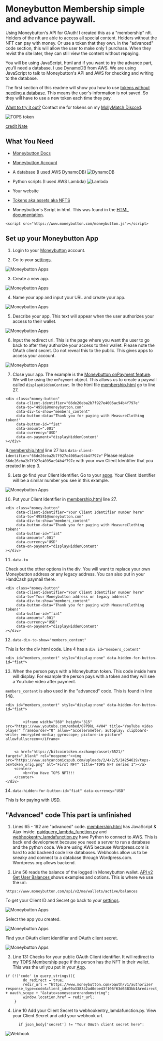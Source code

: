 Moneybutton Membership simple and advance paywall.
=================
Using Moneybutton's API for OAuth! I created this as a "membership" nft. Holders of the nft are able to access all special content. Holders without the NFT can pay with money. Or use a token that they own. In the "advanced" code section, this will allow the user to make only 1 purchase.  When they revist the site later, they can still view the content without repaying.

 You will be using JavaScript, html and if you want to try the advance part, you'll need a database.  I use DynamoDB from AWS. We are using JavaScript to talk to Moneybutton's API and AWS for checking and writing to the database. 

The first section of this readme will show you how to use [tokens without needing a database](https://docs.moneybutton.com/docs/mb-html.html). This means the user's information is not saved. So they will have to use a new token each time they pay. 

[Want to try it out?](https://www.tennesseeohioparanormalsociety.com/membership/) Contact me for tokens on my [MollyMatch Discord](https://discord.gg/cFZPH8A3hW).

![TOPS token](/docs/images/tops_token.jpg)

[credit Nate](https://twitter.com/ACP_Nate)

## What You Need

- [Moneybutton Docs](https://docs.moneybutton.com/)

- [Moneybutton Account](https://www.moneybutton.com/)

- A database (I used AWS DynamoDB)
        ![DynamoDB](/docs/images/DynamoDB.jpg)

- Python scripts (I used AWS Lambda)
        ![Lambda](/docs/images/lambda.jpg)

- Your website

- [Tokens aka assets aka NFTS](https://bitcointoken.exchange/asset/6521/)

- Moneybutton's Script in html. This was found in the [HTML documentation](https://docs.moneybutton.com/docs/mb-html.html).

`<script src="https://www.moneybutton.com/moneybutton.js"></script>`

## Set up your Moneybutton App

1. Login to your [Moneybutton](https://www.moneybutton.com/) account. 


2. Go to your [settings](https://www.moneybutton.com/settings).

![Moneybutton Apps](/docs/images/1moneybutton-apps.jpg)


3. Create a new app.

![Moneybutton Apps](/docs/images/4-createnewapp.jpg)


4. Name your app and input your URL and create your app.

![Moneybutton Apps](/docs/images/5-addname.jpg)


5. Describe your app. This text will appear when the user authorizes your access to their wallet.

![Moneybutton Apps](/docs/images/6-appdescription.jpg)



6. Input the redirect url. This is the page where you want the user to go back to after they authorize your access to their wallet. Please note the OAuth client secret. Do not reveal this to the public. This gives apps to access your account. 

![Moneybutton Apps](/docs/images/7-redirecturl.jpg)


7. Close your app. The example is the [Moneybutton onPayment feature](https://docs.moneybutton.com/docs/mb-javascript.html). We will be using the `onPayment` object. This allows us to create a paywall called `displayHiddenContent`. In the html file [membership.html](/membership.html) go to line 27. 

```
<div class="money-button"
	 data-client-identifier="66de26eba2b7f927e4005ac94b4f797e"
  	 data-to="49581@moneybutton.com"
	 data-div-to-show="members_content"
	 data-button-data="Thank you for paying with MeasureClothing token!"
	 data-button-id="fiat"
  	 data-amount=".001"
  	 data-currency="USD"
  	 data-on-payment="displayHiddenContent"
></div>
```


8.[membership.html](/membership.html) line 27 has `data-client-identifier="66de26eba2b7f927e4005ac94b4f797e"` Please replace `66de26eba2b7f927e4005ac94b4f797e` with your own Client Identifier that you created in step 3. 


9.  Lets go find your Client Identifier.  Go to your [apps](https://www.moneybutton.com/settings#_yourApps). Your Client Identifier will be a similar number you see in this example.

![Moneybutton Apps](/docs/images/8-clientid.jpg)



10. Put your Client Identifier in [membership.html](/membership.html) line 27. 
```
<div class="money-button"
	 data-client-identifier="Your Client Identifier number here"
  	 data-to="49581@moneybutton.com"
	 data-div-to-show="members_content"
	 data-button-data="Thank you for paying with MeasureClothing token!"
	 data-button-id="fiat"
  	 data-amount=".001"
  	 data-currency="USD"
  	 data-on-payment="displayHiddenContent"
></div>
```

11. `data-to`

Check out the other options in the div. You will want to replace your own Moneybutton address or any legacy address. You can also put in your HandCash paymail there. 
```
<div class="money-button"
	 data-client-identifier="Your Client Identifier number here"
  	 data-to="Your Moneybutton address or legacy address"
	 data-div-to-show="members_content"
	 data-button-data="Thank you for paying with MeasureClothing token!"
	 data-button-id="fiat"
  	 data-amount=".001"
  	 data-currency="USD"
  	 data-on-payment="displayHiddenContent"
></div>
```

12. `data-div-to-show="members_content"`

This is for the div html code.  Line 4 has a `div id="members_content"`

```
<div id="members_content" style="display:none" data-hidden-for-button-id="fiat">
```


13. When the person pays with a Moneybutton token. This code inside here will display. For example the person pays with a token and they will see a YouTube video after payment.

`members_content` is also used in the "advanced" code. This is found in line 148.

```
<div id="members_content" style="display:none" data-hidden-for-button-id="fiat">

		
		<iframe width="560" height="315" src="https://www.youtube.com/embed/07PDkL_4VH4" title="YouTube video player" frameborder="0" allow="accelerometer; autoplay; clipboard-write; encrypted-media; gyroscope; picture-in-picture" allowfullscreen></iframe>


	<a href="https://bitcointoken.exchange/asset/6521/" target="_blank" rel="noopener"><img src="https://www.ashcancomicspub.com/uploads/2/4/2/5/24254619/tops-bsvtoken_orig.png" alt="First NFT" title="TOPS NFT series 1"></a>
    <center>
        <br>You Have TOPS NFT!!!
    </center>
</div>
```

14. `data-hidden-for-button-id="fiat" data-currency="USD"`

This is for paying with USD. 





## "Advanced" code This part is unfinished


1. Lines 65 - 192 are "advanced" code. [membership.html](/membership.html) has JavaScript & Ajax inside. [paidquery_lambda_function.py](/paidquery_lambda_function.py) and [webhookentry_lamdafunction.py](/webhookentry_lamdafunction.py) have Python to connect to AWS. This is back end development because you need a server to run a database and the python code. We are using AWS because Wordpress.com is hard to add backend code like databases. Webhooks allow us to be sneaky and connect to a database through Wordpress.com. Wordpress.org allows backend. 


2. Line 56 reads the balance of the logged in Moneybutton wallet. [API v2 Get User Balances ](https://docs.moneybutton.com/docs/api/v2/api-v2-user-balances.html) shows examples and options. This is where we use the url: 


`https://www.moneybutton.com/api/v2/me/wallets/active/balances`



To get your Client ID and Secret go back to your [settings](https://www.moneybutton.com/settings). 

![Moneybutton Apps](/docs/images/2moneybutton-apps-permissions.jpg)


Select the app you created.


![Moneybutton Apps](/docs/images/3-mb-apps-list.jpg)


Find your OAuth client identifier and OAuth client secret.

![Moneybutton Apps](/docs/images/oauth_client_secret.jpg)



3. Line 131 Checks for your public OAuth Client identifier. It will redirect to my [TOPS Membership](https://www.tennesseeohioparanormalsociety.com/membership/) page if the person has the NFT in their wallet. This was the url you put in your [App](https://www.moneybutton.com/settings).

```
if (!('code' in query_strings)){
		do_redirect = true;
		redir_url = "https://www.moneybutton.com/oauth/v1/authorize?response_type=code&client_id=09a338342ad0ebe43f106f63d6383bb1&redirect_uri=https://www.tennesseeohioparanormalsociety.com/membership/&scope=" + oauth_scope + "&state=somesecurerandomstring";
		window.location.href = redir_url;
	}
```


4. Line 10 Add your Client Secret to webhookentry_lamdafunction.py. View your Client Secret and add your webhook url.

```
      if json_body['secret'] != "Your OAuth client secret here":
```
![Webhook](/docs/images/webhook.jpg)

